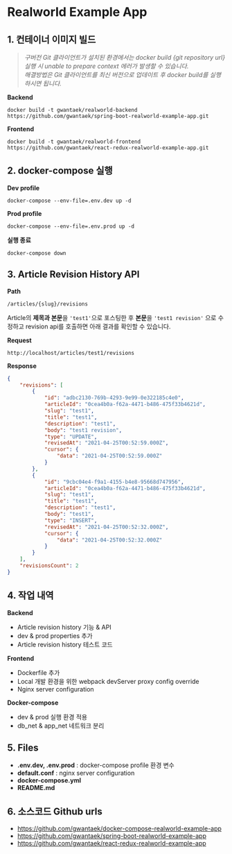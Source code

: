 # Realworld Example App

## 1. 컨테이너 이미지 빌드

> *구버전 Git 클라이언트가 설치된 환경에서는 docker build {git repository url} 실행 시 unable to prepare context 에러가 발생할 수 있습니다.*  
> *해결방법은 Git 클라이언트를 최신 버전으로 업데이트 후 docker build를 실행하시면 됩니다.*  

**Backend**
```
docker build -t gwantaek/realworld-backend https://github.com/gwantaek/spring-boot-realworld-example-app.git
```

**Frontend**
```
docker build -t gwantaek/realworld-frontend https://github.com/gwantaek/react-redux-realworld-example-app.git
```


## 2. docker-compose 실행
**Dev profile**
```
docker-compose --env-file=.env.dev up -d
```

**Prod profile**
```
docker-compose --env-file=.env.prod up -d
```

**실행 종료**
```
docker-compose down
```

## 3. Article Revision History API
**Path**
```
/articles/{slug}/revisions
```

Article의 **제목과 본문**을 `'test1'`으로 포스팅한 후 **본문**을 `'test1 revision'` 으로 수정하고 revision api를 호출하면 아래 결과를 확인할 수 있습니다.  

**Request**
```
http://localhost/articles/test1/revisions
```

**Response**
```json
{
    "revisions": [
        {
            "id": "adbc2130-769b-4293-9e99-0e322185c4e0",
            "articleId": "0cea4b0a-f62a-4471-b486-475f33b4621d",
            "slug": "test1",
            "title": "test1",
            "description": "test1",
            "body": "test1 revision",
            "type": "UPDATE",
            "revisedAt": "2021-04-25T00:52:59.000Z",
            "cursor": {
                "data": "2021-04-25T00:52:59.000Z"
            }
        },
        {
            "id": "9cbc04e4-f9a1-4155-b4e8-95668d747956",
            "articleId": "0cea4b0a-f62a-4471-b486-475f33b4621d",
            "slug": "test1",
            "title": "test1",
            "description": "test1",
            "body": "test1",
            "type": "INSERT",
            "revisedAt": "2021-04-25T00:52:32.000Z",
            "cursor": {
                "data": "2021-04-25T00:52:32.000Z"
            }
        }
    ],
    "revisionsCount": 2
}
```

## 4. 작업 내역
**Backend**
- Article revision history 기능 & API
- dev & prod properties 추가
- Article revision history 테스트 코드

**Frontend**
- Dockerfile 추가
- Local 개발 환경을 위한 webpack devServer proxy config override
- Nginx server configuration

**Docker-compose** 
- dev & prod 실행 환경 적용
- db_net & app_net 네트워크 분리

## 5. Files
- **.env.dev, .env.prod** : docker-compose profile 환경 변수
- **default.conf** : nginx server configuration
- **docker-compose.yml**
- **README.md**

## 6. 소스코드 Github urls
- https://github.com/gwantaek/docker-compose-realworld-example-app
- https://github.com/gwantaek/spring-boot-realworld-example-app
- https://github.com/gwantaek/react-redux-realworld-example-app
